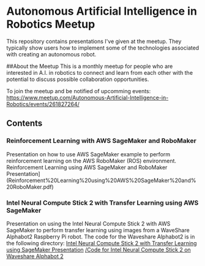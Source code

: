 # Autonomous Artificial Intelligence in Robotics Meetup
This repository contains presentations I've given at the meetup. They typically show users how to implement some of the technologies associated with creating an autonomous robot.

##About the Meetup
This is a monthly meetup for people who are interested in A.I. in robotics to connect and learn from each other with the potential to discuss possible collaboration opportunities.

To join the meetup and be notified of upcomming events:
https://www.meetup.com/Autonomous-Artificial-Intelligence-in-Robotics/events/261827264/

## Contents
### Reinforcement Learning with AWS SageMaker and RoboMaker
Presentation on how to use AWS SageMaker example to perform reinforcement learning on the AWS RoboMaker (ROS) environment.
  Reinforcement Learning using AWS SageMaker and RoboMaker Presentation](Reinforcement%20Learning%20using%20AWS%20SageMaker%20and%20RoboMaker.pdf)
### Intel Neural Compute Stick 2 with Transfer Learning using AWS SageMaker
Presentation on using the Intel Neural Compute Stick 2 with AWS SageMaker to perform transfer learning using images from a WaveShare Alphabot2 Raspberry Pi robot. The code for the Waveshare Alphabot2 is in the following directory:
  [Intel Neural Compute Stick 2 with Transfer Learning using SageMaker Presentation](Intel%20Neural%20Compute%20Stick%202%20with%20Transfer%20Learning%20using%20AWS%20SageMaker.pdf)
  [/Code for Intel Neural Compute Stick 2 on Waveshare Alphabot 2](/Code%20for%20Intel%20Neural%20Compute%20Stick%20on%20Waveshare%20Alphabot%202)
